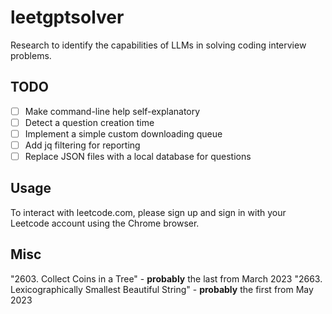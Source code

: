 # leetgptsolver

Research to identify the capabilities of LLMs in solving coding interview problems.

## TODO

- [ ] Make command-line help self-explanatory
- [ ] Detect a question creation time
- [ ] Implement a simple custom downloading queue
- [ ] Add jq filtering for reporting
- [ ] Replace JSON files with a local database for questions

## Usage

To interact with leetcode.com, please sign up and sign in with your Leetcode account using the Chrome browser.

## Misc

"2603. Collect Coins in a Tree" - **probably** the last from March 2023
"2663. Lexicographically Smallest Beautiful String" - **probably** the first from May 2023
